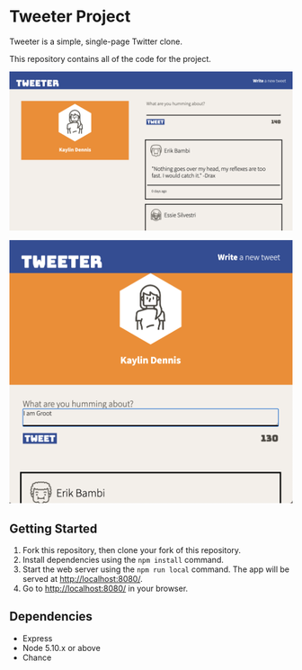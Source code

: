 # Tweeter Project

Tweeter is a simple, single-page Twitter clone.

This repository contains all of the code for the project.

!["Screenshot of tweets"](https://github.com/kaylinjdennis/tweeter/blob/master/docs/tweeter-post.png?raw=true)

!["Screenshot of tweet compose box"](https://github.com/kaylinjdennis/tweeter/blob/master/docs/tweeter-text.png?raw=true)

## Getting Started

1. Fork this repository, then clone your fork of this repository.
2. Install dependencies using the `npm install` command.
3. Start the web server using the `npm run local` command. The app will be served at <http://localhost:8080/>.
4. Go to <http://localhost:8080/> in your browser.

## Dependencies

- Express
- Node 5.10.x or above
- Chance